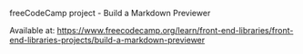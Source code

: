 freeCodeCamp project - Build a Markdown Previewer

Available at: https://www.freecodecamp.org/learn/front-end-libraries/front-end-libraries-projects/build-a-markdown-previewer
